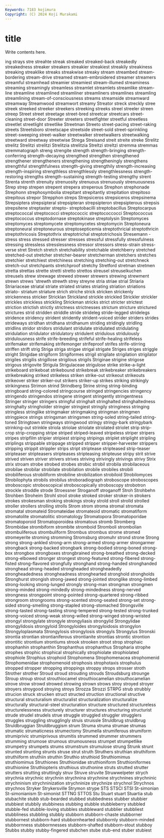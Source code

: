 ```yaml
---
Keywords: 7183 kojimura
Copyright: (C) 2024 Koji Murakami
---
```


# title

Write contents here.



ing strays stre streahte streak
streaked streaked-back streakedly streakedness streaker streakers streakier streakiest streakily streakiness
streaking streaklike streaks streakwise streaky stream streambed stream-bordering stream-drive streamed
stream-embroidered streamer streamers streamful streamhead streamier streamiest stream-illumed streaminess streaming
streamingly streamless streamlet streamlets streamlike stream-line streamline streamlined streamliner streamliners
streamlines streamling streamlining stream-of-consciousness streams streamside streamward streamway Streamwood streamwort
streamy Streator streck streckly stree streek streeked streeker streekers streeking
streeks streel streeler streen streep Street street streetage street-bred streetcar
streetcars street-cleaning street-door Streeter streeters streetfighter streetful streetless streetlet streetlight
streetlike Streetman Streeto street-pacing street-raking streets Streetsboro streetscape streetside street-sold
street-sprinkling street-sweeping street-walker streetwalker streetwalkers streetwalking streetward streetway streetwise Strega
Streisand streit streite streke Strelitz strelitz Strelitzi strelitzi Strelitzia strelitzia
Streltzi streltzi stremma stremmas stremmatograph streng strengite strength strength-bringing strength-conferring
strength-decaying strengthed strengthen strengthened strengthener strengtheners strengthening strengtheningly strengthens strengthful
strengthfulness strength-giving strengthily strength-increasing strength-inspiring strengthless strengthlessly strengthlessness strength-restoring strengths
strength-sustaining strength-testing strengthy strent Strenta strenth strenuity strenuosity strenuous strenuously
strenuousness Strep strep strepen strepent strepera streperous Strephon strephonade Strephonn
strephosymbolia strepitant strepitantly strepitation strepitoso strepitous strepor Strepphon streps Strepsiceros
strepsiceros strepsinema Strepsiptera strepsipteral strepsipteran strepsipteron strepsipterous strepsis strepsitene streptaster
strepto- streptobacilli streptobacillus Streptocarpus streptococcal streptococci streptococcic streptococcocci Streptococcus streptococcus
streptodornase streptokinase streptolysin Streptomyces streptomyces streptomycete streptomycetes streptomycin Streptoneura streptoneural
streptoneurous streptosepticemia streptothricial streptothricin streptothricosis Streptothrix streptotrichal streptotrichosis Stresemann -stress
stress stressed stresser stresses stressful stressfully stressfulness stressing stressless stresslessness
stressor stressors stress-strain stress-verse stret Stretch stretch stretchability stretchable stretchberry
stretched stretched-out stretcher stretcher-bearer stretcherman stretchers stretches stretchier stretchiest stretchiness
stretching stretching-out stretchneck stretch-out stretchpants stretchproof stretchy Stretford stretman stretmen
stretta strettas strette stretti stretto strettos streusel streuselkuchen streusels strew
strewage strewed strewer strewers strewing strewment strewn strews 'strewth strewth
strey streyne stria striae strial Striaria Striariaceae striatal striate striated
striates striating striation striations striato- striatum striature strich striche strick
stricken strickenly strickenness stricker Stricklan Strickland strickle strickled Strickler strickler
strickles strickless strickling Strickman stricks strict stricter strictest striction strictish
strictly strictness strictnesses strictum stricture strictured strictures strid stridden striddle
stride strideleg stride-legged stridelegs stridence stridency strident stridently strident-voiced strider
striders strides strideways stridhan stridhana stridhanum striding stridingly stridling stridlins
stridor stridors stridulant stridulate stridulated stridulating stridulation stridulator stridulatory stridulent
stridulous stridulously stridulousness strife strife-breeding strifeful strife-healing strifeless strifemaker strifemaking
strifemonger strifeproof strifes strife-stirring striffen strift strig Striga striga strigae
strigal strigate Striges striges striggle stright Strigidae strigiform Strigiformes strigil
strigilate strigilation strigilator strigiles strigilis strigillose strigilous strigils Striginae strigine
strigose strigous strigovite Strigula Strigulaceae strigulose strike strike-a-light strikeboard strikeboat
strikebound strikebreak strikebreaker strikebreakers strikebreaking striked strikeless striken strike-out strikeout
strikeouts strikeover striker striker-out strikers striker-up strikes striking strikingly strikingness
Strimon strind Strindberg Strine string string-binding stringboard string-colored stringcourse stringed
stringencies stringency stringendo stringendos stringene stringent stringently stringentness Stringer stringer
stringers stringful stringhalt stringhalted stringhaltedness stringhalty stringholder stringier stringiest stringily
stringiness stringing stringless stringlike stringmaker stringmaking stringman stringmen stringpiece strings
stringsman stringsmen string-soled string-tailed string-toned Stringtown stringways stringwood stringy stringy-bark
stringybark strinking-out strinkle striola striolae striolate striolated striolet strip strip-crop
strip-cropping stripe striped striped-leaved stripeless striper stripers stripes stripfilm stripier
stripiest striping stripings striplet striplight stripling striplings strippable strippage stripped
stripper stripper-harvester strippers stripping strippit strippler strips stript striptease stripteased
strip-teaser stripteaser stripteasers stripteases stripteasing stripteuse stripy strit strive strived
striven striver strivers strives striving strivingly strivings strivy Strix strix
stroam strobe strobed strobes strobic strobil strobila strobilaceous strobilae strobilar
strobilate strobilation strobile strobiles strobili strobiliferous strobiliform strobiline strobilization strobiloid
Strobilomyces Strobilophyta strobils strobilus stroboradiograph stroboscope stroboscopes stroboscopic stroboscopical stroboscopically
stroboscopy strobotron strockle stroddle strode Stroessner Stroganoff stroganoff Stroh Strohbehn
Strohben Stroheim Strohl stroil stroke stroked stroker stroker-in strokers strokes
strokesman stroking strokings stroky strold stroll strolld strolled stroller strollers
strolling strolls Strom strom stroma stromal stromata stromatal stromateid Stromateidae
stromateoid stromatic stromatiform stromatolite stromatolitic stromatology Stromatopora Stromatoporidae stromatoporoid Stromatoporoidea
stromatous stromb Stromberg Strombidae strombiform strombite stromboid Stromboli strombolian strombuliferous
strombuliform Strombus strombus strome stromed stromeyerite stroming stromming Stromsburg stromuhr
strond strone Strong strong strong-ankled strong-arm strong-armed strong-armer strongarmer strongback
strong-backed strongbark strong-bodied strong-boned strong-box strongbox strongboxes strongbrained strong-breathed strong-decked
strong-elbowed stronger strongest strong-featured strong-fibered strong-fisted strong-flavored strongfully stronghand strong-handed
stronghanded stronghead strong-headed strongheaded strongheadedly strongheadedness strongheadness stronghearted stronghold strongholds
Stronghurst strongish strong-jawed strong-jointed stronglike strong-limbed strong-looking strong-lunged strongly strong-man
strongman strongmen strong-minded strong-mindedly strong-mindedness strong-nerved strongness strongpoint strong-pointed strong-quartered
strong-ribbed strongroom strongrooms strong-scented strong-seated strong-set strong-sided strong-smelling strong-stapled strong-stomached
Strongsville strong-tasted strong-tasting strong-tempered strong-tested strong-trunked strong-voiced strong-weak strong-willed strong-winged
strong-wristed strongyl strongylate strongyle strongyliasis strongylid Strongylidae strongylidosis strongyloid Strongyloides
strongyloidosis strongylon Strongyloplasmata Strongylosis strongylosis strongyls Strongylus Stronski strontia strontian
strontianiferous strontianite strontias strontic strontion strontitic strontium strontiums strook strooken
stroot strop strophaic strophanhin strophanthin Strophanthus strophanthus Stropharia strophe strophes
strophic strophical strophically strophiolate strophiolated strophiole Strophius strophoid Strophomena Strophomenacea
strophomenid Strophomenidae strophomenoid strophosis strophotaxis strophulus stropped stropper stropping stroppings
stroppy strops strosser stroth Strother strother Stroud stroud strouding strouds
Stroudsburg strounge Stroup stroup strout strouthiocamel strouthiocamelian strouthocamelian strove strow
strowd strowed strowing strown strows stroy stroyed stroyer stroyers stroygood
stroying stroys Strozza Strozzi STRPG strub strubbly strucion struck strucken
struct structed struction structional structive structural structuralism structuralist structuralization structuralize
structurally structural-steel structuration structure structured structureless structurelessness structurely structurer structures
structuring structurist strude strudel strudels strue struggle struggled struggler strugglers
struggles struggling strugglingly struis struissle Struldbrug struldbrug Struldbruggian Struldbruggism strum
Struma struma strumae strumas strumatic strumaticness strumectomy Strumella strumiferous strumiform
strumiprivic strumiprivous strumitis strummed strummer strummers strumming strumose strumous strumousness
strumpet strumpetlike strumpetry strumpets strums strumstrum strumulose strung Strunk strunt
strunted strunting strunts struse strut struth Struthers struthian struthiform struthiiform
struthiin struthin Struthio struthioid Struthiomimus struthiomimus Struthiones Struthionidae struthioniform Struthioniformes
struthionine Struthiopteris struthious struthonine struts strutted strutter strutters strutting struttingly
struv Struve struvite Struwwelpeter strych strychnia strychnic strychnin strychnina strychnine
strychnines strychninic strychninism strychninization strychninize strychnize strychnol Strychnos strychnos Stryker
Strykersville Strymon strype STS STSCI STSI St-simonian St-simonianism St-simonist STTNG
STTOS Stu Stuart stuart Stuartia stub stubachite stubb stub-bearded stubbed
stubbedness stubber stubbier stubbiest stubbily stubbiness stubbing stubble stubbleberry stubbled
stubble-fed stubble-loving stubbles stubbleward stubblier stubbliest stubbliness stubbling stubbly stubborn
stubborn-chaste stubborner stubbornest stubborn-hard stubbornhearted stubbornly stubborn-minded stubbornness stubbornnesses stubborn-shafted
stubborn-stout stubboy Stubbs stubby stubby-fingered stubchen stube stub-end stuber stubiest
